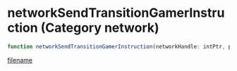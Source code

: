 # networkSendTransitionGamerInstruction (Category network)

```js
function networkSendTransitionGamerInstruction(networkHandle: intPtr, p1: string, p2: number, p3: number, p4: boolean): Array
```

[filename](networkSendTransitionGamerInstruction_m.md ':include')